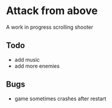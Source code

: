 # Attack from above

A work in progress scrolling shooter

## Todo

- add music
- add more enemies

## Bugs

- game sometimes crashes after restart
